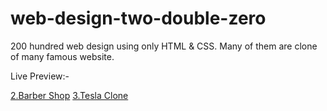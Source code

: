 # web-design-two-double-zero
200 hundred web design using only HTML &amp; CSS. Many of them are clone of  many famous website.

Live Preview:-

[2.Barber Shop](https://barber-shop-color.netlify.app/)
[3.Tesla Clone](https://628df4aafac0e35d3a26891e--tesla-clone-by-mj.netlify.app/)
